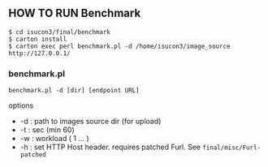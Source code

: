 ## HOW TO RUN Benchmark

    $ cd isucon3/final/benchmark
    $ carton install
    $ carton exec perl benchmark.pl -d /home/isucon3/image_source http://127.0.0.1/

### benchmark.pl

    benchmark.pl -d [dir] [endpoint URL]

options

* -d : path to images source dir (for upload)
* -t : sec (min 60)
* -w : workload ( 1 ... )
* -h : set HTTP Host header. requires patched Furl. See `final/misc/Furl-patched`
